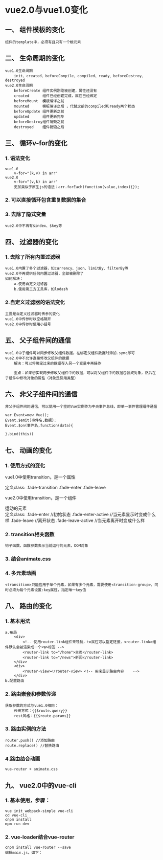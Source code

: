 # vue2.0与vue1.0变化

## 一、 组件模板的变化 
    组件的template中，必须有且只有一个根元素


## 二、 生命周期的变化     
    vue1.0生命周期
        init、created、beforeCompile、compiled、ready、beforeDestroy、destroyed
    vue2.0生命周期
        beforeCreate 组件实例刚刚被创建，属性还没有
        created      组件已经创建完成，属性已经绑定
        beforeMount  模板编译之前
        mounted      模板编译之后 ，代替之前的compiled和ready两个状态    
        beforeUpdate 组件更新之前
        updated      组件更新完毕
        beforeDestroy组件销毁之前
        destroyed    组件销毁之后


## 三、 循环v-for的变化        

### 1. 语法变化 
    vue1.0
        v-for="(k,v) in arr"
    vue2.0     
        v-for="(v,k) in arr"
        更加类似于原生js的语法：arr.forEach(function(value,index){});

### 2. 可以直接循环包含重复数据的集合
    
### 3. 去除了隐式变量    
    vue2.0中不再有$index、$key等


## 四、 过滤器的变化 

### 1. 去除了所有内置过滤器
    vue1.0内置了多个过滤器，如currency、json、limitBy、filterBy等
    vue2.0不再提供任何内置过滤器，全部被删除了
    如何解决：
        a.使用自定义过滤器
        b.使用第三方工具库，如lodash

### 2.自定义过滤器的语法变化        
    主要是自定义过滤器时传参的变化
    vue1.0中传参时以空格隔开
    vue2.0中传参时使用小括号


## 五、 父子组件间的通信

    vue1.0中子组件可以同步修改父组件数据，在绑定父组件数据时添加.sync即可
    vue2.0中不允许直接修改父组件的数据   
        解决：可以将绑定过来的数据存入另一个变量中再操作 

        重点：如果想实现两步修改父组件中的数据，可以将父组件中的数据包装成对象，然后在子组件中修改对象的属性（对象是引用类型）


## 六、 非父子组件间的通信
    
    非父子组件间的通信，可以使用一个空的Vue实例作为中央事件总线，即单一事件管理组件通信
    
    var Event=new Vue();
    Event.$emit(事件名,数据);
    Event.$on(事件名,function(data){

    }.bind(this))


## 七、 动画的变化 

### 1. 使用方式的变化
vue1.0中使用transition，是一个属性
    <div transition="fade"></div>
    定义class:
        .fade-transition
        .fade-enter
        .fade-leave

vue2.0中使用transition，是一个组件
    <transition name="fade">
        <div>运动的元素</div>
    </transition>
    定义class:
        .fade-enter //初始状态
        .fade-enter-active //当元素显示时变成什么样
        .fade-leave //离开状态
        .fade-leave-active //当元素离开时变成什么样

### 2. transition相关函数
    钩子函数，函数参数表示当前运行的元素，DOM对象

### 3. 结合animate.css    
    
### 4. 多元素动画     
    <transition>只能应用于单个元素，如果有多个元素，需要使用<transition-group>，同时必须为每个元素设置:key属性，指定唯一key值


## 八、 路由的变化 

### 1. 基本用法
    a.布局
        <div>
            <!-- 使用router-link组件来导航，to属性可以指定链接，<router-link>组件默认会被渲染成一个<a>标签 -->
            <router-link to="/home">主页</router-link>
            <router-link to="/news">新闻</router-link>
        </div>
        <div>
            <router-view></router-view> <!-- 用来显示路由内容    -->
        </div>
    b.配置路由

### 2. 路由嵌套和参数传递
    获取参数的方式与vue1.0相同：
        传统方式：{{$route.query}}        
        rest风格：{{$route.params}}

### 3. 路由实例的方法
    router.push() //添加路由
    route.replace() //替换路由        

### 4.路由结合动画
    vue-router + animate.css


## 九、 vue2.0中的vue-cli

### 1. 基本使用，步骤：
    vue init webpack-simple vue-cli
    cd vue-cli
    cnpm install
    npm run dev

### 2. vue-loader结合vue-router
    cnpm install vue-router --save
    编辑main.js，如下：
    
























